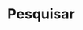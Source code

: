 ---
title: "Pesquisar" # in any language you want
layout: "search" # necessary for search
# url: "/archive"
# description: "Description for Search"
summary: "pesquisa"
placeholder: "O que está procurando?"
---